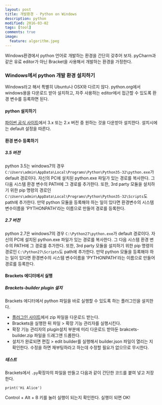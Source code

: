 ```yaml
---
layout: post
title: 개발환경 - Python on Windows 
description: python 
modified: 2016-03-02
tags: [tool]
comments: true
image:
  feature: algorithm.jpeg
---
```

Windows환경에서 python 언어로 개발하는 환경을 간단히 갖추어 보자. pyCharm과 같은 유료 editor가 아닌 Bracket을 사용해서 개발하는 환경을 가정한다. 

### Windows에서 python 개발 환경 설치하기 

Windows라고 해서 특별히 Ubuntu나 OSX와 다르지 않다. python.org에서 windows용을 다운로드 받아 설치하고, 자주 사용하는 editor에서 접근할 수 있도록 환경 변수를 등록하면 된다. 

#### python 설치하기

[파이썬 공식 사이트](https://www.python.org/downloads/)에서 3.x 또는 2.x 버전 중 원하는 것을 다운받아 설치한다. 설치시에는 default 설정을 따른다. 

#### 환경 변수 등록하기 

##### 3.5 버전 

python 3.5는 windows7의 경우 `C:\Users\admin\AppData\Local\Programs\Python\Python35-32\python.exe`가 default 경로이다. 자신의 PC에 설치된 python.exe 파일가 있는 경로를 복사한다. 그 다음 시스템 환경 변수의 PATH에 그 경로를 추가한다. 또한, 3rd party 모듈을 설치하기 위한 pip 명령의 경로인 `C:\Users\admin\AppData\Local\Programs\Python\Python35-32\Scripts`도 path에 추가한다. 만약 python 모듈을 등록해야 하는 일이 있다면 환경변수의 시스템 변수이름을 'PYTHONPATH'라는 이름으로 만들어 경로를 등록한다. 

##### 2.7 버전

python 2.7은 windows7의 경우 `C:\Python27\python.exe`가 default 경로이다. 자신의 PC에 설치된 python.exe 파일가 있는 경로를 복사한다. 그 다음 시스템 환경 변수의 PATH에 그 경로를 추가한다. 또한, 3rd party 모듈을 설치하기 위한 pip 명령의 경로인 `C:\Python27\Scripts`도 path에 추가한다. 만약 python 모듈을 등록해야 하는 일이 있다면 환경변수의 시스템 변수이름을 'PYTHONPATH'라는 이름으로 만들어 경로를 등록한다.

#### Brackets 에디터에서 실행

##### Brackets-builder plugin 설치 

Brackets 에디터에서 python 파일을 바로 실행할 수 있도록 하는 플러그인을 설치한다. 

- [플러그인 사이트](https://github.com/Vhornets/brackets-builder)에서 zip 파일을 다운로드 받는다. 
- Brackets을 실행한 뒤 파일 > 확장 기능 관리자를 실행시킨다. 
- 확장 기능 관리자의 plugin설치 부분에 미리 다운로드 받아둔 brakcets-builder.zip 파일을 드래그앤 드롭한다. 
- 설치가 완료되면 편집 > edit builder를 실행해서 builder.json 파일이 열리는 지 확인한다. 수정을 하면 재부팅하라고 하는데 수정할 필요가 없으므로 무시한다. 

##### 테스트

Brackets에서 `.py`확장자의 파일을 만들고 다음과 같이 간단한 코드를 붙여 넣고 저장한다. 

```
print('Hi Alice')
```

Control + Alt + B 키를 눌러 실행이 되는지 확인한다. 실행이 되면 OK!
